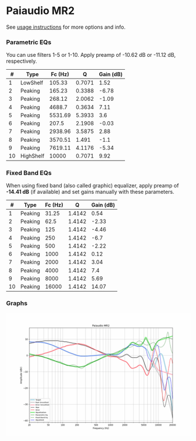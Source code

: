 # Paiaudio MR2
See [usage instructions](https://github.com/jaakkopasanen/AutoEq#usage) for more options and info.

### Parametric EQs
You can use filters 1-5 or 1-10. Apply preamp of -10.62 dB or -11.12 dB, respectively.

|   # | Type      |   Fc (Hz) |      Q |   Gain (dB) |
|-----|-----------|-----------|--------|-------------|
|   1 | LowShelf  |    105.33 | 0.7071 |        1.52 |
|   2 | Peaking   |    165.23 | 0.3388 |       -6.78 |
|   3 | Peaking   |    268.12 | 2.0062 |       -1.09 |
|   4 | Peaking   |   4688.7  | 0.3634 |        7.11 |
|   5 | Peaking   |   5531.69 | 5.3933 |        3.6  |
|   6 | Peaking   |    207.5  | 2.1908 |       -0.03 |
|   7 | Peaking   |   2938.96 | 3.5875 |        2.88 |
|   8 | Peaking   |   3570.51 | 1.491  |       -1.1  |
|   9 | Peaking   |   7619.11 | 4.1176 |       -5.34 |
|  10 | HighShelf |  10000    | 0.7071 |        9.92 |

### Fixed Band EQs
When using fixed band (also called graphic) equalizer, apply preamp of **-14.41 dB** (if available) and set gains manually with these parameters.

|   # | Type    |   Fc (Hz) |      Q |   Gain (dB) |
|-----|---------|-----------|--------|-------------|
|   1 | Peaking |     31.25 | 1.4142 |        0.54 |
|   2 | Peaking |     62.5  | 1.4142 |       -2.33 |
|   3 | Peaking |    125    | 1.4142 |       -4.46 |
|   4 | Peaking |    250    | 1.4142 |       -6.7  |
|   5 | Peaking |    500    | 1.4142 |       -2.22 |
|   6 | Peaking |   1000    | 1.4142 |        0.12 |
|   7 | Peaking |   2000    | 1.4142 |        3.04 |
|   8 | Peaking |   4000    | 1.4142 |        7.4  |
|   9 | Peaking |   8000    | 1.4142 |        5.69 |
|  10 | Peaking |  16000    | 1.4142 |       14.07 |

### Graphs
![](./Paiaudio%20MR2.png)
